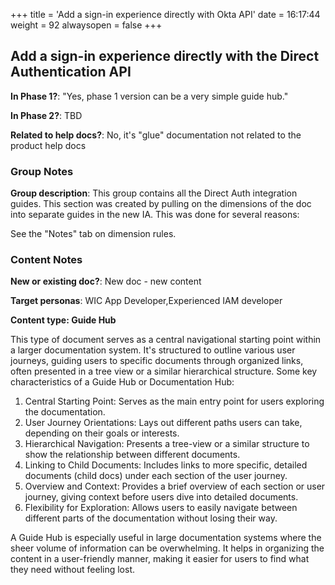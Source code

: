 +++
title = 'Add a sign-in experience directly with Okta API'
date = 16:17:44
weight = 92
alwaysopen = false
+++

## Add a sign-in experience directly with the Direct Authentication API

**In Phase 1?**: "Yes, phase 1 version can be a very simple guide hub."

**In Phase 2?**: TBD

**Related to help docs?**: No, it's "glue" documentation not related to the product help docs


### Group Notes

**Group description**: This group contains all the Direct Auth integration guides. This section was created by pulling on the dimensions of the doc into separate guides in the new IA. This was done for several reasons:

See the "Notes" tab on dimension rules.

### Content Notes

**New or existing doc?**: New doc - new content

**Target personas**: WIC App Developer,Experienced IAM developer

**Content type: Guide Hub**

This type of document serves as a central navigational starting point within a larger documentation system. It's structured to outline various user journeys, guiding users to specific documents through organized links, often presented in a tree view or a similar hierarchical structure. Some key characteristics of a Guide Hub or Documentation Hub:

1. Central Starting Point: Serves as the main entry point for users exploring the documentation.
2. User Journey Orientations: Lays out different paths users can take, depending on their goals or interests.
3. Hierarchical Navigation: Presents a tree-view or a similar structure to show the relationship between different documents.
4. Linking to Child Documents: Includes links to more specific, detailed documents (child docs) under each section of the user journey.
5. Overview and Context: Provides a brief overview of each section or user journey, giving context before users dive into detailed documents.
6. Flexibility for Exploration: Allows users to easily navigate between different parts of the documentation without losing their way.

A Guide Hub is especially useful in large documentation systems where the sheer volume of information can be overwhelming. It helps in organizing the content in a user-friendly manner, making it easier for users to find what they need without feeling lost.


